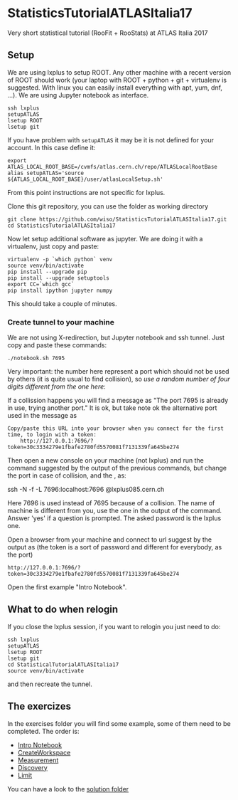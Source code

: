 # StatisticsTutorialATLASItalia17
Very short statistical tutorial (RooFit + RooStats) at ATLAS Italia 2017

## Setup

We are using lxplus to setup ROOT. Any other machine with a recent version of ROOT should work (your laptop with ROOT + python + git + virtualenv is suggested. With linux you can easily install everything with apt, yum, dnf, ...). We are using Jupyter notebook as interface.

    ssh lxplus
    setupATLAS
    lsetup ROOT
    lsetup git

If you have problem with `setupATLAS` it may be it is not defined for your account. In this case define it:

    export ATLAS_LOCAL_ROOT_BASE=/cvmfs/atlas.cern.ch/repo/ATLASLocalRootBase
    alias setupATLAS='source ${ATLAS_LOCAL_ROOT_BASE}/user/atlasLocalSetup.sh'

From this point instructions are not specific for lxplus.

Clone this git repository, you can use the folder as working directory

    git clone https://github.com/wiso/StatisticsTutorialATLASItalia17.git
    cd StatisticsTutorialATLASItalia17

Now let setup additional software as jupyter. We are doing it with a virtualenv, just copy and paste:

    virtualenv -p `which python` venv
    source venv/bin/activate
    pip install --upgrade pip
    pip install --upgrade setuptools
    export CC=`which gcc`
    pip install ipython jupyter numpy

This should take a couple of minutes.

### Create tunnel to your machine

We are not using X-redirection, but Jupyter notebook and ssh tunnel. Just copy and paste these commands:

    ./notebook.sh 7695

Very important: the number here represent a port which should not be used by others (it is quite usual to find collision), so *use a random number of four digits different from the one here*:

If a collission happens you will find a message as "The port 7695 is already in use, trying another port." It is ok, but take note ok the alternative port used in the message as

    Copy/paste this URL into your browser when you connect for the first time, to login with a token:
        http://127.0.0.1:7696/?token=30c3334279e1fbafe2780fd5570081f7131339fa645be274

Then open a new console on your machine (not lxplus) and run the command suggested by the output of the previous commands, but change the port in case of collision, and the <lxplus-username>, as:

   ssh -N -f -L 7696:localhost:7696 <lxplus-username>@lxplus085.cern.ch

Here 7696 is used instead of 7695 because of a collision. The name of machine is different from you, use the one in the output of the command. Answer 'yes' if a question is prompted. The asked password is the lxplus one.

Open a browser from your machine and connect to url suggest by the output as (the token is a sort of password and different for everybody, as the port)

    http://127.0.0.1:7696/?token=30c3334279e1fbafe2780fd5570081f7131339fa645be274

Open the first example "Intro Notebook".

## What to do when relogin

If you close the lxplus session, if you want to relogin you just need to do:

    ssh lxplus
    setupATLAS
    lsetup ROOT
    lsetup git
    cd StatisticalTutorialATLASItalia17
    source venv/bin/activate

and then recreate the tunnel.

## The exercizes

In the exercises folder you will find some example, some of them need to be completed. The order is:

 * [Intro Notebook](exercises/IntroNotebook.ipynb)
 * [CreateWorkspace](exercises/CreateWorkspace.ipynb)
 * [Measurement](exercises/Measurement.ipynb)
 * [Discovery](exercises/Discovery.ipynb)
 * [Limit](exercises/Limit.ipynb)

You can have a look to the [solution folder](solution)
